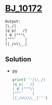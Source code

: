 # [BJ_10172](https://acmicpc.net/problem/10172)



```txt
Output:
|\_/|
|q p|   /}
( 0 )"""\
|"^"`    |
||_/=\\__|
```

## Solution

* py

  ```py
  print('''|\\_/|
  |q p|   /}
  ( 0 )"""\\
  |"^"`    |
  ||_/=\\\\__|''')
  ```
